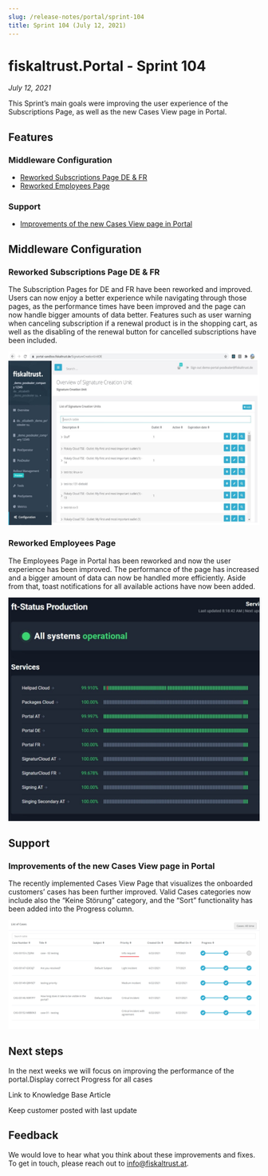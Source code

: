 ```yaml
---
slug: /release-notes/portal/sprint-104
title: Sprint 104 (July 12, 2021)
---
```


# fiskaltrust.Portal - Sprint 104
_July 12, 2021_


This Sprint’s main goals were improving the user experience of the Subscriptions Page, as well as the new Cases View page in Portal.


## Features

### Middleware Configuration

- [Reworked Subscriptions Page DE & FR](#Reworked-Subscriptions-Page-DE-&-FR)
- [Reworked Employees Page](#Reworked-Employees-Page)

### Support

- [Improvements of the new Cases View page in Portal](#Improvements-of-the-new-Cases-View-page-in-Portal)

## Middleware Configuration

### Reworked Subscriptions Page DE & FR

The Subscription Pages for DE and FR have been reworked and improved.
Users can now enjoy a better experience while navigating through those pages, as the performance times have been improved and the page can now handle bigger amounts of data better.
Features such as user warning when canceling subscription if a renewal product is in the shopping cart, as well as the disabling of the renewal button for cancelled subscriptions have been included.


![scu](images/sprint-102/scu.png)

### Reworked Employees Page

The Employees Page in Portal has been reworked and now the user experience has been improved. The performance of the page has increased and a bigger amount of data can now be handled more efficiently. Aside from that, toast notifications for all available actions have now been added. 

![production-status](images/sprint-102/production-status.png)

## Support

### Improvements of the new Cases View page in Portal

The recently implemented Cases View Page that visualizes the onboarded customers’ cases has been further improved. Valid Cases categories now include also the “Keine Störung” category, and the “Sort” functionality has been added into the Progress column.

![ListOfCases](images/sprint-104/ListOfCases.png)

## Next steps
In the next weeks we will focus on improving the performance of the portal.Display correct Progress for all cases​

Link to Knowledge Base Article​

Keep customer posted with last update

## Feedback
We would love to hear what you think about these improvements and fixes. To get in touch, please reach out to [info@fiskaltrust.at](mailto:info@fiskaltrust.at).

